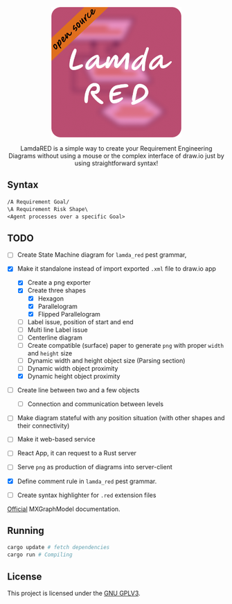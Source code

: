 <div align="center">
    <img src="./images/logo_lamda_red.png" width="300" height="300" />
    <p>LamdaRED is a simple way to create your Requirement Engineering Diagrams
    without using a mouse or the complex interface of draw.io just by using
    straightforward syntax!</p>
</div>

## Syntax

```txt
/A Requirement Goal/
\A Requirement Risk Shape\
<Agent processes over a specific Goal>
```

## TODO

+ [ ] Create State Machine diagram for `lamda_red` pest grammar,
+ [x] Make it standalone instead of import exported `.xml` file to draw.io app
    + [x] Create a png exporter
    + [x] Create three shapes
        + [x] Hexagon
        + [x] Parallelogram
        + [x] Flipped Parallelogram
    + [ ] Label issue, position of start and end
    + [ ] Multi line Label issue
    + [ ] Centerline diagram
    + [ ] Create compatible (surface) paper to generate `png` with proper
          `width` and `height` size
    + [ ] Dynamic width and height object size (Parsing section)
    + [ ] Dynamic width object proximity
    + [x] Dynamic height object proximity
+ [ ] Create line between two and a few objects
    + [ ] Connection and communication between levels
+ [ ] Make diagram stateful with any position situation (with other shapes and
      their connectivity)
+ [ ] Make it web-based service
+ [ ] React App, it can request to a Rust server
+ [ ] Serve `png` as production of diagrams into server-client
+ [x] Define comment rule in `lamda_red` pest grammar.
+ [ ] Create syntax highlighter for `.red` extension files


[Official](https://jgraph.github.io/mxgraph/docs/js-api/files/model/mxGraphModel-js.html)
MXGraphModel documentation.

## Running

```sh
cargo update # fetch dependencies 
cargo run # Compiling
```

## License

This project is licensed under the [GNU GPLV3](./LICENSE).